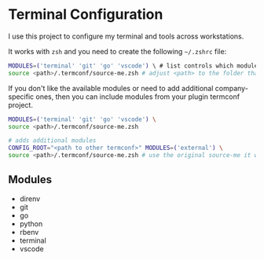 # Terminal Configuration

I use this project to configure my terminal and tools across workstations.

It works with `zsh` and you need to create the following `~/.zshrc` file:

```sh
MODULES=('terminal' 'git' 'go' 'vscode') \ # list controls which modules are activated
source <path>/.termconf/source-me.zsh # adjust <path> to the folder that contains .termconf
```

If you don't like the available modules or need to add additional company-specific ones, then you can
include modules from your plugin termconf project.

```sh
MODULES=('terminal' 'git' 'go' 'vscode') \
source <path>/.termconf/source-me.zsh 

# adds additional modules
CONFIG_ROOT="<path to other termconf>" MODULES=('external') \
source <path>/.termconf/source-me.zsh # use the original source-me it will know what to do
```


## Modules

* direnv
* git
* go
* python
* rbenv
* terminal
* vscode
